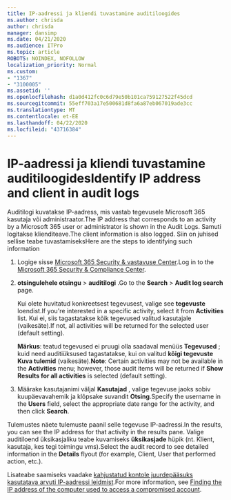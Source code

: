```yaml
---
title: IP-aadressi ja kliendi tuvastamine auditiloogides
ms.author: chrisda
author: chrisda
manager: dansimp
ms.date: 04/21/2020
ms.audience: ITPro
ms.topic: article
ROBOTS: NOINDEX, NOFOLLOW
localization_priority: Normal
ms.custom:
- "1367"
- "3100005"
ms.assetid: ''
ms.openlocfilehash: d1a0d412fc0c6d79e50b101ca759127522f45dcd
ms.sourcegitcommit: 55eff703a17e500681d8fa6a87eb067019ade3cc
ms.translationtype: MT
ms.contentlocale: et-EE
ms.lasthandoff: 04/22/2020
ms.locfileid: "43716384"
---
```

# <a name="identify-ip-address-and-client-in-audit-logs"></a><span data-ttu-id="bc43c-102">IP-aadressi ja kliendi tuvastamine auditiloogides</span><span class="sxs-lookup"><span data-stu-id="bc43c-102">Identify IP address and client in audit logs</span></span>

<span data-ttu-id="bc43c-103">Auditilogi kuvatakse IP-aadress, mis vastab tegevusele Microsoft 365 kasutaja või administraator.</span><span class="sxs-lookup"><span data-stu-id="bc43c-103">The IP address that corresponds to an activity by a Microsoft 365 user or administrator is shown in the Audit Logs.</span></span> <span data-ttu-id="bc43c-104">Samuti logitakse klienditeave.</span><span class="sxs-lookup"><span data-stu-id="bc43c-104">The client information is also logged.</span></span> <span data-ttu-id="bc43c-105">Siin on juhised sellise teabe tuvastamiseks</span><span class="sxs-lookup"><span data-stu-id="bc43c-105">Here are the steps to identifying such information</span></span>

1. <span data-ttu-id="bc43c-106">Logige sisse [Microsoft 365 Security & vastavuse Center](https://protection.office.com/).</span><span class="sxs-lookup"><span data-stu-id="bc43c-106">Log in to the [Microsoft 365 Security & Compliance Center](https://protection.office.com/).</span></span>

2. <span data-ttu-id="bc43c-107">**otsingulehele otsingu** > **auditilogi** .</span><span class="sxs-lookup"><span data-stu-id="bc43c-107">Go to the **Search** > **Audit log search** page.</span></span>

   <span data-ttu-id="bc43c-108">Kui olete huvitatud konkreetsest tegevusest, valige see **tegevuste** loendist.</span><span class="sxs-lookup"><span data-stu-id="bc43c-108">If you're interested in a specific activity, select it from **Activities** list.</span></span> <span data-ttu-id="bc43c-109">Kui ei, siis tagastatakse kõik tegevused valitud kasutajale (vaikesäte).</span><span class="sxs-lookup"><span data-stu-id="bc43c-109">If not, all activities will be returned for the selected user (default setting).</span></span>

   <span data-ttu-id="bc43c-110">**Märkus**: teatud tegevused ei pruugi olla saadaval menüüs **Tegevused** ; kuid need auditiüksused tagastatakse, kui on valitud **kõigi tegevuste Kuva tulemid** (vaikesäte).</span><span class="sxs-lookup"><span data-stu-id="bc43c-110">**Note**: Certain activities may not be available in the **Activities** menu; however, those audit items will be returned if **Show Results for all activities** is selected (default setting).</span></span>

3. <span data-ttu-id="bc43c-111">Määrake kasutajanimi väljal **Kasutajad** , valige tegevuse jaoks sobiv kuupäevavahemik ja klõpsake suvandit **Otsing**.</span><span class="sxs-lookup"><span data-stu-id="bc43c-111">Specify the username in the **Users** field, select the appropriate date range for the activity, and then click **Search**.</span></span>

<span data-ttu-id="bc43c-112">Tulemustes näete tulemuste paanil selle tegevuse IP-aadressi.</span><span class="sxs-lookup"><span data-stu-id="bc43c-112">In the results, you can see the IP address for that activity in the results pane.</span></span> <span data-ttu-id="bc43c-113">Valige auditiloend üksikasjaliku teabe kuvamiseks **üksikasjade** hüpik (nt. Klient, kasutaja, kes tegi toimingu vms).</span><span class="sxs-lookup"><span data-stu-id="bc43c-113">Select the audit record to see detailed information in the **Details** flyout (for example, Client, User that performed action, etc.).</span></span>

<span data-ttu-id="bc43c-114">Lisateabe saamiseks vaadake [kahjustatud kontole juurdepääsuks kasutatava arvuti IP-aadressi leidmist](https://docs.microsoft.com/office365/securitycompliance/auditing-troubleshooting-scenarios#finding-the-ip-address-of-the-computer-used-to-access-a-compromised-account).</span><span class="sxs-lookup"><span data-stu-id="bc43c-114">For more information, see [Finding the IP address of the computer used to access a compromised account](https://docs.microsoft.com/office365/securitycompliance/auditing-troubleshooting-scenarios#finding-the-ip-address-of-the-computer-used-to-access-a-compromised-account).</span></span>
